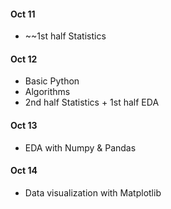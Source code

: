 #### Oct 11 
* ~~1st half Statistics
#### Oct 12 
* Basic Python
* Algorithms
* 2nd half Statistics + 1st half EDA 
#### Oct 13 
* EDA with Numpy & Pandas
 
#### Oct 14 
* Data visualization with Matplotlib